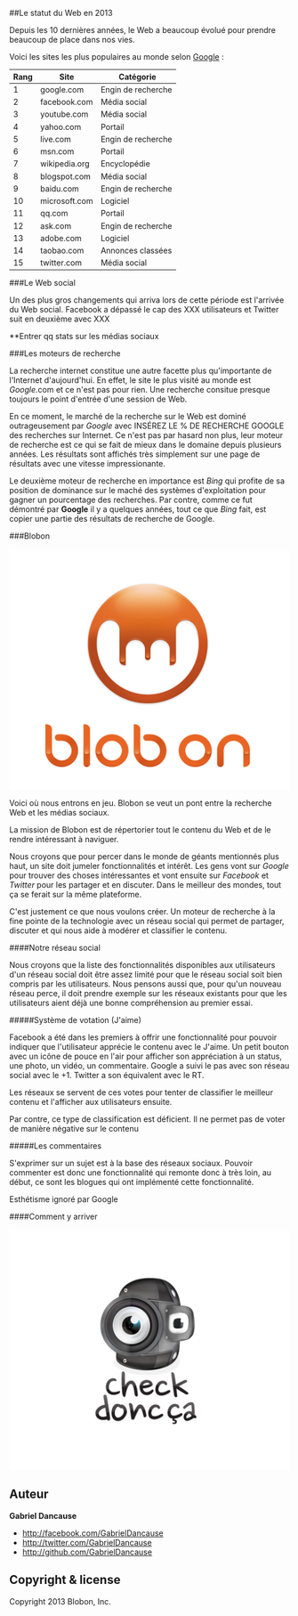 

##Le statut du Web en 2013

Depuis les 10 dernières années, le Web a beaucoup évolué pour prendre beaucoup de place dans nos vies. 

Voici les sites les plus populaires au monde selon [Google](http://www.google.com/adplanner/static/top1000/) :  

Rang | Site | Catégorie
--- | --- | ---
1  | google.com | Engin de recherche
2  | facebook.com | Média social
3  | youtube.com | Média social
4  | yahoo.com | Portail
5  | live.com | Engin de recherche
6  | msn.com | Portail
7  | wikipedia.org | Encyclopédie
8  | blogspot.com | Média social
9  | baidu.com | Engin de recherche
10 | microsoft.com | Logiciel
11 | qq.com | Portail
12 | ask.com | Engin de recherche
13 | adobe.com | Logiciel
14 | taobao.com | Annonces classées
15 | twitter.com | Média social


###Le Web social

Un des plus gros changements qui arriva lors de cette période est l'arrivée du Web social. Facebook a dépassé le cap des XXX utilisateurs et Twitter suit en deuxième avec XXX

**Entrer qq stats sur les médias sociaux

###Les moteurs de recherche

La recherche internet constitue une autre facette plus qu'importante de l'Internet d'aujourd'hui. En effet, le site le plus visité au monde est *Google*.com et ce n'est pas pour rien. Une recherche consitue presque toujours le point d'entrée d'une session de Web. 

En ce moment, le marché de la recherche sur le Web est dominé outrageusement par *Google* avec INSÉREZ LE % DE RECHERCHE GOOGLE des recherches sur Internet. Ce n'est pas par hasard non plus, leur moteur de recherche est ce qui se fait de mieux dans le domaine depuis plusieurs années. Les résultats sont affichés très simplement sur une page de résultats avec une vitesse impressionante.

Le deuxième moteur de recherche en importance est *Bing* qui profite de sa position de dominance sur le maché des systèmes d'exploitation pour gagner un pourcentage des recherches. Par contre, comme ce fut démontré par **Google** il y a quelques années, tout ce que *Bing* fait, est copier une partie des résultats de recherche de Google.

###Blobon

![](img/blobon.jpeg)

Voici où nous entrons en jeu. Blobon se veut un pont entre la recherche Web et les médias sociaux.

La mission de Blobon est de répertorier tout le contenu du Web et de le rendre intéressant à naviguer.

Nous croyons que pour percer dans le monde de géants mentionnés plus haut, un site doit jumeler fonctionnalités et intérêt. Les gens vont sur *Google* pour trouver des choses intéressantes et vont ensuite sur *Facebook* et *Twitter* pour les partager et en discuter. Dans le meilleur des mondes, tout ça se ferait sur la même plateforme.  

C'est justement ce que nous voulons créer. Un moteur de recherche à la fine pointe de la technologie avec un réseau social qui permet de partager, discuter et qui nous aide à modérer et classifier le contenu. 

####Notre réseau social

Nous croyons que la liste des fonctionnalités disponibles aux utilisateurs d'un réseau social doit être assez limité pour que le réseau social soit bien compris par les utilisateurs. Nous pensons aussi que, pour qu'un nouveau réseau perce, il doit prendre exemple sur les réseaux existants pour que les utilisateurs aient déjà une bonne compréhension au premier essai.

#####Système de votation (J'aime)

Facebook a été dans les premiers à offrir une fonctionnalité pour pouvoir indiquer que l'utilisateur apprécie le contenu avec le J'aime. Un petit bouton avec un icône de pouce en l'air pour afficher son appréciation à un status, une photo, un vidéo, un commentaire. Google a suivi le pas avec son réseau social avec le +1. Twitter a son équivalent avec le RT. 

Les réseaux se servent de ces votes pour tenter de classifier le meilleur contenu et l'afficher aux utilisateurs ensuite.

Par contre, ce type de classification est déficient. Il ne permet pas de voter de manière négative sur le contenu 


#####Les commentaires

S'exprimer sur un sujet est à la base des réseaux sociaux. Pouvoir commenter est donc une fonctionnalité qui remonte donc à très loin, au début, ce sont les blogues qui ont implémenté cette fonctionnalité. 

Esthétisme ignoré par Google


####Comment y arriver

![](img/cdc.jpeg)




Auteur
-------

**Gabriel Dancause**

+ http://facebook.com/GabrielDancause
+ http://twitter.com/GabrielDancause
+ http://github.com/GabrielDancause


Copyright & license
---------------------

Copyright 2013 Blobon, Inc.

